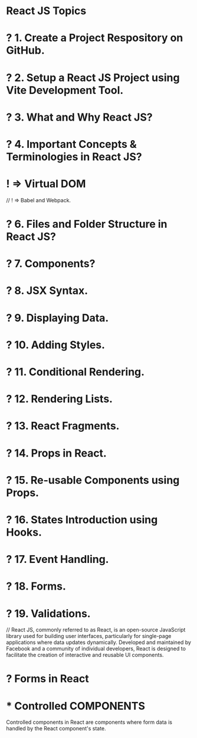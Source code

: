# React JS Topics

# ? 1. Create a Project Respository on GitHub.

# ? 2. Setup a React JS Project using Vite Development Tool.

# ? 3. What and Why React JS?

# ? 4. Important Concepts & Terminologies in React JS?

# ! => Virtual DOM

// ! => Babel and Webpack.

# ? 6. Files and Folder Structure in React JS?

# ? 7. Components?

# ? 8. JSX Syntax.

# ? 9. Displaying Data.

# ? 10. Adding Styles.

# ? 11. Conditional Rendering.

# ? 12. Rendering Lists.

# ? 13. React Fragments.

# ? 14. Props in React.

# ? 15. Re-usable Components using Props.

# ? 16. States Introduction using Hooks.

# ? 17. Event Handling.

# ? 18. Forms.

# ? 19. Validations.

// React JS, commonly referred to as React, is an open-source JavaScript library used for building user interfaces, particularly for single-page applications where data updates dynamically. Developed and maintained by Facebook and a community of individual developers, React is designed to facilitate the creation of interactive and reusable UI components.

<!-- 1. Single Page Application (SAP) -->
<!-- 2. Component-based Architecture -->
<!-- 3. JavaScript Syntax Extension (JSX) -->
<!-- 4. Virtual DOM and Real DOM -->
<!-- 5. State Management -->
<!-- 6. Undirectional Flow of code -->


# ? Forms in React
# * Controlled COMPONENTS
Controlled components in React are components where form data is handled by the React component's state.